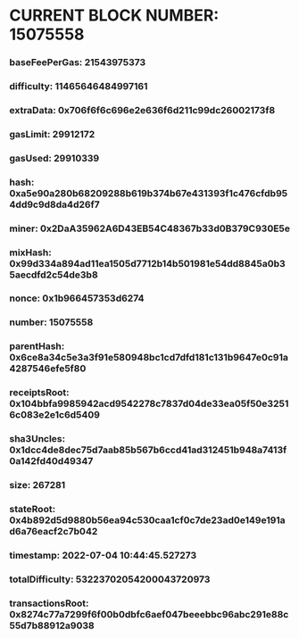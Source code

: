 # CURRENT BLOCK NUMBER: 15075558

### baseFeePerGas: 21543975373
### difficulty: 11465646484997161
### extraData: 0x706f6f6c696e2e636f6d211c99dc26002173f8
### gasLimit: 29912172
### gasUsed: 29910339
### hash: 0xa5e90a280b68209288b619b374b67e431393f1c476cfdb954dd9c9d8da4d26f7
### miner: 0x2DaA35962A6D43EB54C48367b33d0B379C930E5e
### mixHash: 0x99d334a894ad11ea1505d7712b14b501981e54dd8845a0b35aecdfd2c54de3b8
### nonce: 0x1b966457353d6274
### number: 15075558
### parentHash: 0x6ce8a34c5e3a3f91e580948bc1cd7dfd181c131b9647e0c91a4287546efe5f80
### receiptsRoot: 0x104bbfa9985942acd9542278c7837d04de33ea05f50e32516c083e2e1c6d5409
### sha3Uncles: 0x1dcc4de8dec75d7aab85b567b6ccd41ad312451b948a7413f0a142fd40d49347
### size: 267281
### stateRoot: 0x4b892d5d9880b56ea94c530caa1cf0c7de23ad0e149e191ad6a76eacf2c7b042
### timestamp: 2022-07-04 10:44:45.527273
### totalDifficulty: 53223702054200043720973
### transactionsRoot: 0x8274c77a7299f6f00b0dbfc6aef047beeebbc96abc291e88c55d7b88912a9038
